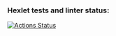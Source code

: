 ### Hexlet tests and linter status:
[![Actions Status](https://github.com/maeeee19/frontend-project-46/actions/workflows/hexlet-check.yml/badge.svg)](https://github.com/maeeee19/frontend-project-46/actions)